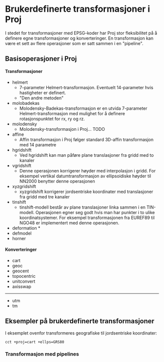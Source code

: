 # Brukerdefinerte transformasjoner i Proj

I stedet for transformasjoner med EPSG-koder har Proj stor fleksibilitet på å definere egne transformasjoner og konverteringer. En transformasjon kan være et sett av flere operasjoner som er satt sammen i en "pipeline".		


## Basisoperasjoner i Proj

#### Transformasjoner

* helmert
	* 7-parameter Helmert-transformasjon. Eventuelt 14-parameter hvis hastigheter er definert.
	- "Den andre metoden"
* molobadekas
	* Molodensky-Badekas-transformasjon er en utvida 7-parameter Helmert-transformasjon med mulighet for å definere rotasjonspunktet for rx, ry og rz.
* molodensky
	* Molodensky-transformasjon i Proj... TODO
* affine
	* Affin transformasjon i Proj følger standard 3D-affin transformasjon med 14 parametre
* hgridshift
	* Ved hgridshift kan man påføre plane translasjoner fra gridd med to kanaler
* vgridshift
	* Denne operasjonen korrigerer høyder med interpolasjon i gridd. For eksempel vertikal datumtransformasjon av ellipsoidiske høyder til NN2000 benytter denne operasjonen
* xyzgridshift
	* xyzgridshift korrigerer jordsentriske koordinater med translasjoner fra gridd med tre kanaler
* tinshift
	* tinshift-modell består av plane translasjoner linka sammen i en TIN-modell. Operasjonen egner seg godt hvis man har punkter i to ulike koordinatsystemer. For eksempel transformasjonen fra EUREF89 til NGO48 er implementert med denne operasjonen.
* deformation
	* 
* defmodel
* horner

#### Konverteringer

* cart
* geoc
* geocent
* topocentric
* unitconvert
* axisswap
-----
* utm
* tm


## Eksempler på brukerdefinerte transformasjoner

I eksemplet ovenfor transformeres geografiske til jordsentriske koordinater:

``cct +proj=cart +ellps=GRS80``		

### Transformasjon med pipelines

